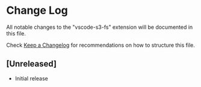 # Change Log

All notable changes to the "vscode-s3-fs" extension will be documented in this file.

Check [Keep a Changelog](http://keepachangelog.com/) for recommendations on how to structure this file.

## [Unreleased]

- Initial release